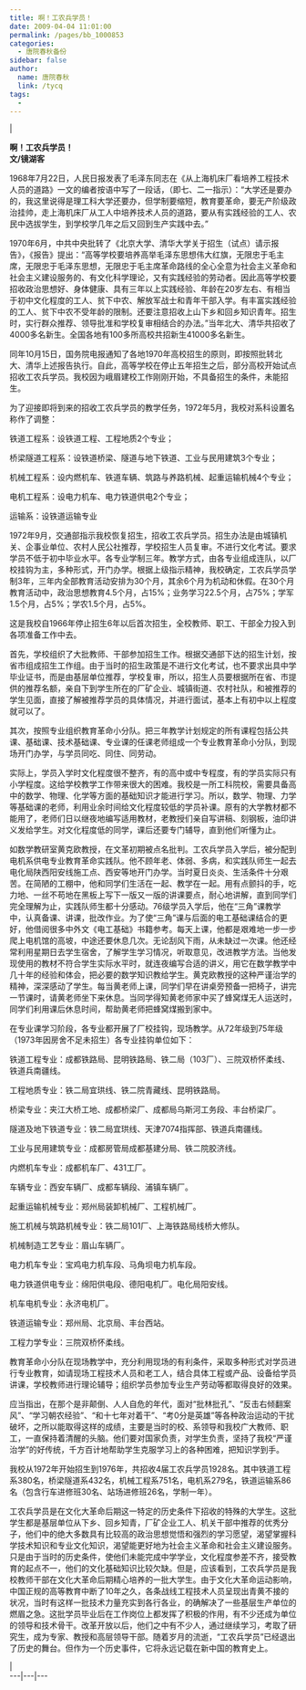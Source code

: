 ```yaml
---
title: 啊！工农兵学员！
date: 2009-04-04 11:01:00
permalink: /pages/bb_1000853
categories: 
  - 唐院春秋备份
sidebar: false
author: 
  name: 唐院春秋
  link: /tycq
tags: 
  - 
---
```


|

**啊！工农兵学员！  
文/镜湖客**

1968年7月22日，人民日报发表了毛泽东同志在《从上海机床厂看培养工程技术人员的道路》一文的编者按语中写了一段话，（即七、二一指示）：“大学还是要办的，我这里说得是理工科大学还要办，但学制要缩短，教育要革命，要无产阶级政治挂帅，走上海机床厂从工人中培养技术人员的道路，要从有实践经验的工人、农民中选拔学生，到学校学几年之后又回到生产实践中去。”

1970年6月，中共中央批转了《北京大学、清华大学关于招生（试点）请示报告》，《报告》提出：“高等学校要培养高举毛泽东思想伟大红旗，无限忠于毛主席，无限忠于毛泽东思想，无限忠于毛主席革命路线的全心全意为社会主义革命和社会主义建设服务的、有文化科学理论，又有实践经验的劳动者。因此高等学校要招收政治思想好、身体健康、具有三年以上实践经验、年龄在20岁左右、有相当于初中文化程度的工人、贫下中农、解放军战士和青年干部入学。有丰富实践经验的工人、贫下中农不受年龄的限制。还要注意招收上山下乡和回乡知识青年。招生时，实行群众推荐、领导批准和学校复审相结合的办法。”当年北大、清华共招收了4000多名新生。全国各地有100多所高校共招新生41000多名新生。

同年10月15日，国务院电报通知了各地1970年高校招生的原则，即按照批转北大、清华上述报告执行。自此，高等学校在停止五年招生之后，部分高校开始试点招收工农兵学员。我校因为峨眉建校工作刚刚开始，不具备招生的条件，未能招生。

为了迎接即将到来的招收工农兵学员的教学任务，1972年5月，我校对系科设置名称作了调整：

铁道工程系：设铁道工程、工程地质2个专业；

桥梁隧道工程系：设铁道桥梁、隧道与地下铁道、工业与民用建筑3个专业；

机械工程系：设内燃机车、铁道车辆、筑路与养路机械、起重运输机械4个专业；

电机工程系：设电力机车、电力铁道供电2个专业；

运输系：设铁道运输专业

1972年9月，交通部指示我校恢复招生，招收工农兵学员。招生办法是由城镇机关、企事业单位、农村人民公社推荐，学校招生人员复审。不进行文化考试。要求学员不低于初中毕业水平。各专业学制三年。教学方式，由各专业组成连队，以厂校挂钩为主，多种形式，开门办学。根据上级指示精神，我校确定，工农兵学员学制3年，三年内全部教育活动安排为30个月，其余6个月为机动和休假。在30个月教育活动中，政治思想教育4.5个月，占15%；业务学习22.5个月，占75%；学军1.5个月，占5%；学农1.5个月，占5%。

这是我校自1966年停止招生6年以后首次招生，全校教师、职工、干部全力投入到各项准备工作中去。

首先，学校组织了大批教师、干部参加招生工作。根据交通部下达的招生计划，按省市组成招生工作组。由于当时的招生政策是不进行文化考试，也不要求出具中学毕业证书，而是由基层单位推荐，学校复审，所以，招生人员要根据所在省、市提供的推荐名额，亲自下到学生所在的厂矿企业、城镇街道、农村社队，和被推荐的学生见面，直接了解被推荐学员的具体情况，并进行面试，基本上有初中以上程度就可以了。

其次，按照专业组织教育革命小分队。把三年教学计划规定的所有课程包括公共课、基础课、技术基础课、专业课的任课老师组成一个专业教育革命小分队，到现场开门办学，与学员同吃、同住、同劳动。

实际上，学员入学时文化程度很不整齐，有的高中或中专程度，有的学员实际只有小学程度。这给学校教学工作带来很大的困难。我校是一所工科院校，需要具备高中的数学、物理、化学等方面的基础知识才能进行学习。所以，数学、物理、力学等基础课的老师，利用业余时间给文化程度较低的学员补课。原有的大学教材都不能用了，老师们日以继夜地编写适用教材，老教授们亲自写讲稿、刻钢板，油印讲义发给学生。对文化程度低的同学，课后还要专门辅导，直到他们听懂为止。

如数学教研室黄克欧教授，在文革初期被点名批判。工农兵学员入学后，被分配到电机系供电专业教育革命实践队。他不顾年老、体弱、多病，和实践队师生一起去电化局陕西阳安线施工点、西安等地开门办学。当时夏日炎炎、生活条件十分艰苦。在简陋的工棚中，他和同学们生活在一起、教学在一起。用有点颤抖的手，吃力地、一丝不苟地在黑板上写下一版又一版的讲课要点，耐心地讲解，直到同学们完全理解为止，实践队师生都十分感动。76级学员入学后，他在“三角”课教学中，认真备课、讲课，批改作业。为了使“三角”课与后面的电工基础课结合的更好，他借阅很多中外文《电工基础》书籍参考。每天上课，他都是艰难地一步一步爬上电机馆的高坡，中途还要休息几次。无论刮风下雨，从未缺过一次课。他还经常利用星期日去学生宿舍，了解学生学习情况，听取意见，改进教学方法。当他发现使用的教材不符合学生实际水平时，就连夜编写合适的讲义，用它在数学教学中几十年的经验和体会，把必要的数学知识教给学生。黄克欧教授的这种严谨治学的精神，深深感动了学生。每当黄老师上课，同学们早在讲桌旁预备一把椅子，讲完一节课时，请黄老师坐下来休息。当同学得知黄老师家中买了蜂窝煤无人运送时，同学们利用课后休息时间，帮助黄老师把蜂窝煤搬到家中。

在专业课学习阶段，各专业都开展了厂校挂钩，现场教学。从72年级到75年级（1973年因房舍不足未招生）各专业挂钩单位如下：

铁道工程专业：成都铁路局、昆明铁路局、铁二局（103厂）、三院双桥怀柔线、铁道兵南疆线。

工程地质专业：铁二局宜珙线、铁二院青藏线、昆明铁路局。

桥梁专业：夹江大桥工地、成都桥梁厂、成都局乌斯河工务段、丰台桥梁厂。

隧道及地下铁道专业：铁二局宜珙线、天津7074指挥部、铁道兵南疆线。

工业与民用建筑专业：成都房管局成都基建分局、铁二院胶济线。

内燃机车专业：成都机车厂、431工厂。

车辆专业：西安车辆厂、成都车辆段、浦镇车辆厂。

起重运输机械专业：郑州局装卸机械厂、工程机械厂。

施工机械与筑路机械专业：铁二局101厂、上海铁路局线桥大修队。

机械制造工艺专业：眉山车辆厂。

电力机车专业：宝鸡电力机车段、马角坝电力机车段。

电力铁道供电专业：绵阳供电段、德阳电机厂。电化局阳安线。

机车电机专业：永济电机厂。

铁道运输专业：郑州局、北京局、丰台西站。

工程力学专业：三院双桥怀柔线。

教育革命小分队在现场教学中，充分利用现场的有利条件，采取多种形式对学员进行专业教育，如请现场工程技术人员和老工人，结合具体工程或产品、设备给学员讲课，学校教师进行理论辅导；组织学员参加专业生产劳动等都取得良好的效果。

应当指出，在那个是非颠倒、人人自危的年代，面对“批林批孔”、“反击右倾翻案风”、“学习朝农经验”、“和十七年对着干”、“考0分是英雄”等各种政治运动的干扰破坏，之所以能取得这样的成绩，主要是当时的校、系领导和我校广大教师、职工，一直保持着清醒的头脑。他们要对国家负责，对学生负责，坚持了我校“严谨治学”的好传统，千方百计地帮助学生克服学习上的各种困难，把知识学到手。

我校从1972年开始招生到1976年，共招收4届工农兵学员1928名。其中铁道工程系380名，桥梁隧道系432名，机械工程系751名，电机系279名，铁道运输系86名（包含行车进修班30名、站场进修班26名，学制一年）。

工农兵学员是在文化大革命后期这一特定的历史条件下招收的特殊的大学生。这批学生都是基层单位从下乡、回乡知青，厂矿企业工人、机关干部中推荐的优秀分子，他们中的绝大多数具有比较高的政治思想觉悟和强烈的学习愿望，渴望掌握科学技术知识和专业文化知识，渴望能更好地为社会主义革命和社会主义建设服务。只是由于当时的历史条件，使他们未能完成中学学业，文化程度参差不齐，接受教育的起点不一，他们的文化基础知识比较欠缺。但是，应该看到，工农兵学员是我校教师干部在文化大革命后期精心培养的一批大学生。由于文化大革命运动影响，中国正规的高等教育中断了10年之久，各条战线工程技术人员呈现出青黄不接的状况，当时有这样一批技术力量充实到各行各业，的确解决了一些基层生产单位的燃眉之急。这批学员毕业后在工作岗位上都发挥了积极的作用，有不少还成为单位的领导和技术骨干。改革开放以后，他们之中有不少人，通过继续学习，考取了研究生，成为专家、教授和高层领导干部。随着岁月的流逝，“工农兵学员”已经退出了历史的舞台。但作为一个历史事件，它将永远记载在新中国的教育史上。

|  
---|---|---